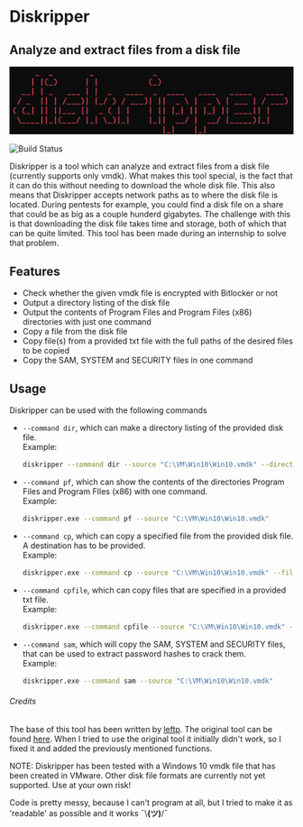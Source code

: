 # Diskripper
## Analyze and extract files from a disk file

![N|Solid](https://github.com/Skixie/Diskripper/blob/main/diskripper.png)

![Build Status](https://travis-ci.org/joemccann/dillinger.svg?branch=master)

Diskripper is a tool which can analyze and extract files from a disk file (currently supports only vmdk). What makes this tool special, is the fact that it can do this without needing to download the whole disk file. This also means that Diskripper accepts network paths as to where the disk file is located. During pentests for example, you could find a disk file on a share that could be as big as a couple hunderd gigabytes. The challenge with this is that downloading the disk file takes time and storage, both of which that can be quite limited. This tool has been made during an internship to solve that problem.

## Features

- Check whether the given vmdk file is encrypted with Bitlocker or not
- Output a directory listing of the disk file
- Output the contents of Program Files and Program Files (x86) directories with just one command
- Copy a file from the disk file
- Copy file(s) from a provided txt file with the full paths of the desired files to be copied
- Copy the SAM, SYSTEM and SECURITY files in one command

## Usage
Diskripper can be used with the following commands

- ``--command dir``, which can make a directory listing of the provided disk file.<br>
Example:
    ```sh
    diskripper --command dir --source "C:\VM\Win10\Win10.vmdk" --directory
    ```
- ``--command pf``, which can show the contents of the directories Program Files and Program FIles (x86) with one command.<br>
Example:
    ```sh
    diskripper.exe --command pf --source "C:\VM\Win10\Win10.vmdk"
    ```
- ``--command cp``, which can copy a specified file from the provided disk file. A destination has to be provided.<br>
Example:
    ```sh
    diskripper.exe --command cp --source "C:\VM\Win10\Win10.vmdk" --file2copy \Windows\System32\calc.exe --destination "C:\Users\Public\calc.exe"
    ```
- ``--command cpfile``, which can copy files that are specified in a provided txt file.<br>
Example:
    ```sh
    diskripper.exe --command cpfile --source "C:\VM\Win10\Win10.vmdk" --file "C:\Users\Public\\filelist.txt" --destinationdir "C:\Users\Public\Output"
    ```
- ``--command sam``, which will copy the SAM, SYSTEM and SECURITY files, that can be used to extract password hashes to crack them.<br>
Example:
    ```sh
    diskripper.exe --command sam --source "C:\VM\Win10\Win10.vmdk"
    ```
###### Credits
The base of this tool has been written by [leftp](https://github.com/leftp). The original tool can be found [here](https://github.com/leftp/VmdkReader). When I tried to use the original tool it initially didn't work, so I fixed it and added the previously mentioned functions.

NOTE:
Diskripper has been tested with a Windows 10 vmdk file that has been created in VMware. Other disk file formats are currently not yet supported. Use at your own risk!

Code is pretty messy, because I can't program at all, but I tried to make it as 'readable' as possible and it works
¯\\__(ツ)__/¯

